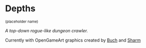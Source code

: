 # Depths
<sup>(placeholder name)</sup>

*A top-down rogue-like dungeon crawler.*

Currently with OpenGameArt graphics created by [Buch](http://opengameart.org/users/buch) and [Sharm](http://opengameart.org/users/sharm)